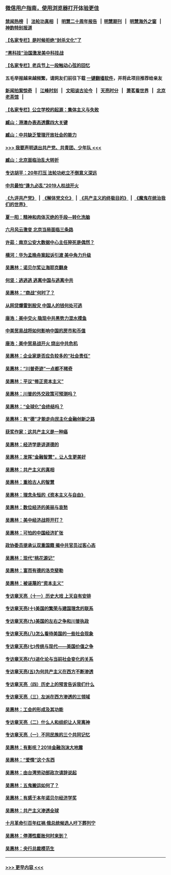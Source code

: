 ### [微信用户指南，使用浏览器打开体验更佳](https://github.com/gfw-breaker/banned-news1/blob/master/indexes/wechat-guide.md?t=0)
#### [禁闻热榜](热点新闻.md?t=0)  &nbsp;&nbsp;|&nbsp;&nbsp; [法轮功真相](https://github.com/gfw-breaker/truth/blob/master/README.md?t=0) &nbsp;&nbsp;|&nbsp;&nbsp; [明慧二十周年报告](https://github.com/gfw-breaker/mh-reports/blob/master/README.md?t=0) &nbsp;&nbsp;|&nbsp;&nbsp;[明慧期刊](https://github.com/gfw-breaker/mh-qikan) &nbsp;&nbsp;|&nbsp;&nbsp; [明慧海外之窗](https://github.com/gfw-breaker/mh-news/blob/master/README.md?t=0) &nbsp;&nbsp;|&nbsp;&nbsp; [神韵特别报道](https://github.com/gfw-breaker/mh-news/blob/master/shenyun.md?t=0)
#### [【名家专栏】是时候拒绝“封杀文化”了](../pages/nsc423/n11814093.md?t=02141733) 
#### [“黑科技”治国激发美中科技战](../pages/nsc423/n11638056.md?t=02141733) 
#### [【名家专栏】老兵节上一段触动心弦的回忆](../pages/nsc423/n11646016.md?t=02141733) 
#### 五毛举报越来越频繁，请网友们前往下载 [一键翻墙软件](https://github.com/gfw-breaker/ssr-accounts)，并将此项目推荐给亲友
#### [新闻拍案惊奇](https://github.com/gfw-breaker/banned-news1/blob/master/pages/link4.md) &nbsp;&nbsp;|&nbsp;&nbsp; [江峰时刻](https://github.com/gfw-breaker/banned-news1/blob/master/pages/link4.md) &nbsp;&nbsp;|&nbsp;&nbsp; [文昭谈古论今](https://github.com/gfw-breaker/banned-news1/blob/master/pages/link4.md) &nbsp;&nbsp;|&nbsp;&nbsp; [天亮时分](https://github.com/gfw-breaker/banned-news1/blob/master/pages/link4.md) &nbsp;&nbsp;|&nbsp;&nbsp; [萧茗看世界](https://github.com/gfw-breaker/banned-news1/blob/master/pages/link4.md) &nbsp;&nbsp;|&nbsp;&nbsp; [北京老茶馆](https://github.com/gfw-breaker/banned-news1/blob/master/pages/link4.md) &nbsp;&nbsp;|&nbsp;&nbsp; 
#### [【名家专栏】公立学校的起源：集体主义与失败](../pages/nsc423/n11601833.md?t=02141733) 
#### [臧山：港澳办表态透露四大关键](../pages/nsc423/n11421628.md?t=02141733) 
#### [臧山：中共缺乏管理开放社会的能力](../pages/nsc423/n11407457.md?t=02141733) 
#### [>>> 我要声明退出共产党、共青团、少年队 <<<](https://github.com/begood0513/goodnews/blob/master/quit/letter.md) 
#### [臧山：北京面临治乱大转折](../pages/nsc423/n11406895.md?t=02141733) 
#### [专访胡平：20年打压 法轮功屹立不倒意义深远](../pages/nsc423/n11398800.md?t=02141733) 
#### [中共最怕“逢九必乱”2019人权战开火](../pages/nsc423/n11385248.md?t=02141733) 
#### [《九评共产党》](https://github.com/begood0513/9ping.md/blob/master/README.md) &nbsp;|&nbsp; [《解体党文化》](../../../../jtdwh.md/blob/master/README.md)  &nbsp;|&nbsp; [《共产主义的终极目的》](../../../../gczydzjmd.md/blob/master/README.md) &nbsp;|&nbsp; [《魔鬼在统治我们的世界》](../../../../mgztzwmdsj.md/blob/master/README.md) 
#### [夏一阳：精神和肉体灭绝的手段—转化洗脑](../pages/nsc423/n11368250.md?t=02141733) 
#### [六月风云激变 北京当局面临三条路](../pages/nsc423/n11313668.md?t=02141733) 
#### [许茹：南京公安大数据中心主任猝死是偶然？](../pages/nsc423/n11064744.md?t=02141733) 
#### [横河：华为孟晚舟案起诉引渡 美中角力升级](../pages/nsc423/n11027230.md?t=02141733) 
#### [吴惠林：诺贝尔奖让海耶克翻身](../pages/nsc423/n10890049.md?t=02141733) 
#### [何坚：逃逃逃 逃离中国与逃离中共](../pages/nsc423/n10592891.md?t=02141733) 
#### [吴惠林：“商战”何时了？](../pages/nsc423/n10573558.md?t=02141733) 
#### [从网贷爆雷到股灾 中国人的钱何处可逃](../pages/nsc423/n10572800.md?t=02141733) 
#### [唐浩：美中交火 隐现中共黑势力混水摸鱼](../pages/nsc423/n10544040.md?t=02141733) 
#### [中美贸易战将如何影响中国的房市和币值](../pages/nsc423/n10543697.md?t=02141733) 
#### [唐浩：美中贸易战开火 烧出中共危机](../pages/nsc423/n10540126.md?t=02141733) 
#### [吴惠林：企业家是否应负较多的“社会责任”](../pages/nsc423/n10535022.md?t=02141733) 
#### [吴惠林：“川普奇迹”一点都不稀奇](../pages/nsc423/n10512808.md?t=02141733) 
#### [吴惠林：平议“修正资本主义”](../pages/nsc423/n10495724.md?t=02141733) 
#### [吴惠林：川普的外交政策可预测吗？](../pages/nsc423/n10462387.md?t=02141733) 
#### [吴惠林：“全球化”会终结吗？](../pages/nsc423/n10452838.md?t=02141733) 
#### [吴惠林：有“德”才能走向民主化金融创新之路](../pages/nsc423/n10432292.md?t=02141733) 
#### [获奖作家：这共产主义是一种癌](../pages/nsc423/n10431541.md?t=02141733) 
#### [吴惠林：经济学是讲道德的](../pages/nsc423/n10398014.md?t=02141733) 
#### [吴惠林：发挥“金融智慧”，让人生更美好](../pages/nsc423/n10375019.md?t=02141733) 
#### [吴惠林：共产主义的真相](../pages/nsc423/n10351394.md?t=02141733) 
#### [吴惠林：重拾古人的智慧](../pages/nsc423/n10337691.md?t=02141733) 
#### [吴惠林：理念永恒的《资本主义与自由》](../pages/nsc423/n10316274.md?t=02141733) 
#### [吴惠林：数位经济的美丽与哀愁](../pages/nsc423/n10292946.md?t=02141733) 
#### [吴惠林：美中经济战将开打？](../pages/nsc423/n10258825.md?t=02141733) 
#### [吴惠林：可怕的中国经济扩张](../pages/nsc423/n10219147.md?t=02141733) 
#### [政协委员提承认双重国籍 揭中共官员过客心态](../pages/nsc423/n10208809.md?t=02141733) 
#### [吴惠林：现代“桃花源记”](../pages/nsc423/n10185234.md?t=02141733) 
#### [吴惠林：富而有德的洛克斐勒](../pages/nsc423/n10142264.md?t=02141733) 
#### [吴惠林：被诬蔑的“资本主义”](../pages/nsc423/n10124816.md?t=02141733) 
#### [专访章天亮（十一）历史大戏 上天自有安排](../pages/nsc423/n10094905.md?t=02141733) 
#### [专访章天亮(十)美国的繁荣与建国理念的联系](../pages/nsc423/n10094899.md?t=02141733) 
#### [专访章天亮(九)美国的左右之争和川普执政](../pages/nsc423/n10094889.md?t=02141733) 
#### [专访章天亮(八)怎么看待美国的一些社会现象](../pages/nsc423/n10094857.md?t=02141733) 
#### [专访章天亮(七)传统与现代——美国价值之争](../pages/nsc423/n10093140.md?t=02141733) 
#### [专访章天亮(六)进化论与当前社会变化的关系](../pages/nsc423/n10092036.md?t=02141733) 
#### [专访章天亮(五)为何共产主义在西方不断渗透](../pages/nsc423/n10083620.md?t=02141733) 
#### [专访章天亮（四）历史上的预言告诉我们什么](../pages/nsc423/n10083606.md?t=02141733) 
#### [专访章天亮（三）左派在西方渗透的三领域](../pages/nsc423/n10081115.md?t=02141733) 
#### [吴惠林：工会的形成及其功能](../pages/nsc423/n10080633.md?t=02141733) 
#### [专访章天亮（二）什么人和组织让人背离神](../pages/nsc423/n10076637.md?t=02141733) 
#### [专访章天亮（一）不同民族的三个共同记忆](../pages/nsc423/n10074188.md?t=02141733) 
#### [吴惠林：有影呒？2018金融泡沫大地震](../pages/nsc423/n10040534.md?t=02141733) 
#### [吴惠林：“爱情”这个东西](../pages/nsc423/n10019423.md?t=02141733) 
#### [吴惠林：由台湾劳动部政次请辞说起](../pages/nsc423/n9979679.md?t=02141733) 
#### [吴惠林：五鬼搬运如何了？](../pages/nsc423/n9925338.md?t=02141733) 
#### [吴惠林：有感于本年诺贝尔经济学奖](../pages/nsc423/n9871883.md?t=02141733) 
#### [吴惠林：共产主义渗透全球](../pages/nsc423/n9812748.md?t=02141733) 
#### [十月革命引百年红祸 俄总统候选人吁下葬列宁](../pages/nsc423/n9810182.md?t=02141733) 
#### [吴惠林：停滞性膨胀何时来到？](../pages/nsc423/n9764136.md?t=02141733) 
#### [吴惠林：央行总裁模范生](../pages/nsc423/n9728134.md?t=02141733) 

----
#### [ >>> 更早内容 <<< ](../indexes/nsc423-earlier.md)
